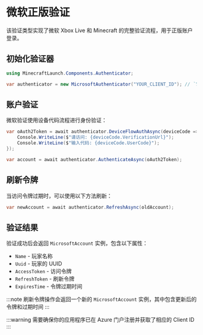 # 微软正版验证

该验证类型实现了微软 Xbox Live 和 Minecraft 的完整验证流程，用于正版账户登录。

## 初始化验证器

```csharp
using MinecraftLaunch.Components.Authenticator;

var authenticator = new MicrosoftAuthenticator("YOUR_CLIENT_ID"); // `YOUR_CLIENT_ID`替换为你的应用程序 Client ID
```

## 账户验证

微软验证使用设备代码流程进行身份验证：

```csharp
var oAuth2Token = await authenticator.DeviceFlowAuthAsync(deviceCode => {
    Console.WriteLine($"请访问: {deviceCode.VerificationUrl}");
    Console.WriteLine($"输入代码: {deviceCode.UserCode}");
});

var account = await authenticator.AuthenticateAsync(oAuth2Token);
```

## 刷新令牌

当访问令牌过期时，可以使用以下方法刷新：

```csharp
var newAccount = await authenticator.RefreshAsync(oldAccount);
```

## 验证结果

验证成功后会返回 `MicrosoftAccount` 实例，包含以下属性：

- `Name` - 玩家名称
- `Uuid` - 玩家的 UUID
- `AccessToken` - 访问令牌
- `RefreshToken` - 刷新令牌
- `ExpiresTime` - 令牌过期时间

:::note
刷新令牌操作会返回一个新的 `MicrosoftAccount` 实例，其中包含更新后的令牌和过期时间
:::

:::warning
需要确保你的应用程序已在 Azure 门户注册并获取了相应的 Client ID
:::
